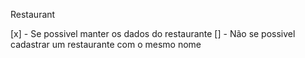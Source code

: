Restaurant

[x] - Se possivel manter os dados do restaurante
[] - Não se possivel cadastrar um restaurante com o mesmo nome